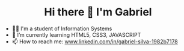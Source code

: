 <h1 align="center"> Hi there 👋 I'm Gabriel</h1>

- :technologist: I'm a student of Information Systems
- 🌱 I’m currently learning HTML5, CSS3, JAVASCRIPT
- 📫 How to reach me: www.linkedin.com/in/gabriel-silva-1982b7178

<p align="center">
  <a href="www.linkedin.com/in/gabriel-silva-1982b7178"><i class="fab fa-linkedin"></i></a>
  
  
</p>

